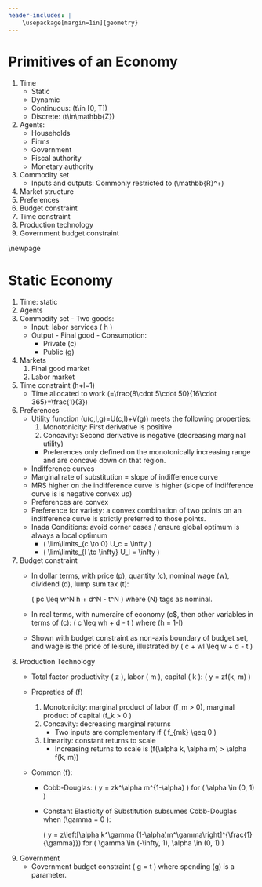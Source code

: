 ```yaml
---
header-includes: |
    \usepackage[margin=1in]{geometry}
---
```


# Primitives of an Economy
1. Time
    * Static
    * Dynamic
    * Continuous: \(t\in [0, T]\)
    * Discrete: \(t\in\mathbb{Z}\)
2. Agents:
    * Households
    * Firms
    * Government
    * Fiscal authority
    * Monetary authority
3. Commodity set
    * Inputs and outputs: Commonly restricted to \(\mathbb{R}^+\)
4. Market structure
5. Preferences
5. Budget constraint
5. Time constraint
6. Production technology
7. Government budget constraint

\newpage
# Static Economy
1. Time: static
2. Agents
3. Commodity set - Two goods:
    * Input: labor services \( h \)
    * Output - Final good - Consumption:
        * Private \(c\)
        * Public \(g\)
4. Markets
    1. Final good market
    2. Labor market
5. Time constraint \(h+l=1\)
    * Time allocated to work \(=\frac{8\cdot 5\cdot 50}{16\cdot 365}=\frac{1}{3}\)
5. Preferences
    * Utility function \(u(c,l,g)=U(c,l)+V(g)\) meets the following properties:
        1. Monotonicity: First derivative is positive
        2. Concavity: Second derivative is negative (decreasing marginal utility)
        * Preferences only defined on the monotonically increasing range and are concave down on that region.
    * Indifference curves
    * Marginal rate of substitution = slope of indifference curve
    * MRS higher on the indifference curve is higher (slope of indifference curve is is negative convex up)
    * Preferences are convex
    * Preference for variety: a convex combination of two points on an indifference curve is strictly preferred to those points.
    * Inada Conditions: avoid corner cases / ensure global optimum is always a local optimum
        * \( \lim\limits_{c \to 0} U_c = \infty \)
        * \( \lim\limits_{l \to \infty} U_l = \infty \)
5. Budget constraint
    * In dollar terms, with price \(p\), quantity \(c\), nominal wage \(w\), dividend \(d\), lump sum tax \(t\):

        \( pc \leq w^N h + d^N - t^N \) where \(N\) tags as nominal.
    * In real terms, with numeraire of economy \(c$, then other variables in terms of \(c\):
    \( c \leq wh + d - t \)
    where \(h = 1-l\)
    * Shown with budget constraint as non-axis boundary of budget set, and wage is the price of leisure, illustrated by
    \( c + wl \leq w + d - t \)
6. Production Technology
    * Total factor productivity \( z \), labor \( m \), capital \( k \): \( y = zf(k, m) \)
    * Propreties of \(f\)
        1. Monotonicity: marginal product of labor \(f_m > 0\), marginal product of capital \(f_k > 0 \)
        2. Concavity: decreasing marginal returns
            * Two inputs are complementary if \( f_{mk} \geq 0 \)
        3. Linearity: constant returns to scale
            * Increasing returns to scale is \(f(\alpha k, \alpha m) > \alpha f(k, m)\)

    * Common \(f\):
        * Cobb-Douglas: \( y = zk^\alpha m^{1-\alpha} \) for \( \alpha \in (0, 1) \)
        * Constant Elasticity of Substitution subsumes Cobb-Douglas when \(\gamma = 0 \):

            \( y = z\left[\alpha k^\gamma (1-\alpha)m^\gamma\right]^{\frac{1}{\gamma}}\) for \( \gamma \in (-\infty, 1), \alpha \in (0, 1) \)
7. Government
   * Government budget constraint \( g = t \) where spending \(g\) is a parameter.
